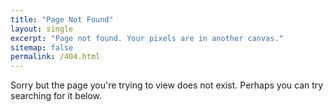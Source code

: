 ```yaml
---
title: "Page Not Found"
layout: single
excerpt: "Page not found. Your pixels are in another canvas."
sitemap: false
permalink: /404.html
---
```


Sorry but the page you're trying to view does not exist. Perhaps you can try searching for it below.

<script type="text/javascript">
  var GOOG_FIXURL_LANG = 'en';
  var GOOG_FIXURL_SITE = '{{ site.url }}'
</script>
<script type="text/javascript"
  src="//linkhelp.clients.google.com/tbproxy/lh/wm/fixurl.js">
</script>
